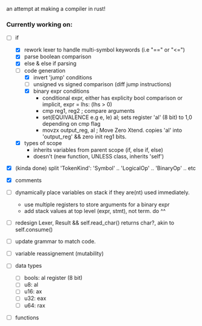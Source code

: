an attempt at making a compiler in rust!

### Currently working on: 
  - [ ] if
    - [x] rework lexer to handle multi-symbol keywords (i.e "==" or "<=")
    - [x] parse boolean comparison 
    - [x]  else & else if parsing
    - [ ] code generation
      - [x] invert 'jump' conditions
      - [ ] unsigned vs signed comparison (diff jump instructions)
      - [x] binary expr conditions
        - conditional expr, either has explicity bool comparison or implicit, expr = lhs: (lhs > 0)
        - cmp reg1, reg2 ; compare arguments
        - set(EQUIVALENCE e.g e, le) al; sets register 'al' (8 bit) to 1,0 depending on cmp flag
        - movzx output_reg, al ; Move Zero Xtend. copies 'al' into 'output_reg' && zero init reg1 bits.  
    - [x] types of scope
      - inherits variables from parent scope (if, else if, else) 
      - doesn't (new function, UNLESS class, inherits 'self')
  - [x] (kinda done) split 'TokenKind': 'Symbol' .. 'LogicalOp' .. 'BinaryOp' .. etc
  - [x] comments
  - [ ] dynamically place variables on stack if they are(nt) used immediately. 
    - use multiple registers to store arguments for a binary expr
    - add stack values at top level (expr, stmt), not term. do ^^
  - [ ] redesign Lexer, Result<T> && self.read_char() returns char?, akin to self.consume()
  - [ ] update grammar to match code. 
  - [ ] variable reassignement (mutability)
  - [ ] data types
    - [ ] bools: al register (8 bit)
    - [ ] u8: al
    - [ ] u16: ax 
    - [ ] u32: eax 
    - [ ] u64: rax
  - [ ] functions


